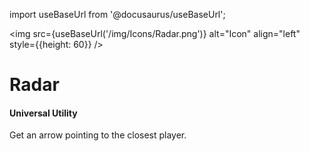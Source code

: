 import useBaseUrl from '@docusaurus/useBaseUrl';

<img src={useBaseUrl('/img/Icons/Radar.png')} alt="Icon" align="left" style={{height: 60}} />
# Radar

#### Universal Utility

Get an arrow pointing to the closest player.
